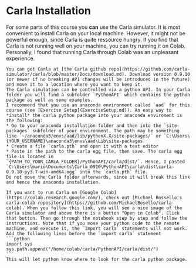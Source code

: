 # Carla Installation
For some parts of this course you **can** use the Carla simulator.
It is most convenient to install Carla on your local machine. However, it might not be powerful enough, since Carla is quite ressource hungry. If you find that Carla is not running well on your machine, you can try running it on Colab. Personally, I found that running Carla through Colab was an unpleasant experience. 

````{tabbed} Local installation
You can get Carla at [the Carla github repo](https://github.com/carla-simulator/carla/blob/master/Docs/download.md). Download version 0.9.10 (or newer if no breaking API changes will be introduced in the future) and move it to a location where you want to keep it.
The Carla simulation can be controlled via a python API. In your Carla folder you will find a subfolder `PythonAPI` which contains the python package as well as some examples.
I recommend that you use an anaconda environment called `aad` for this course (see [Exercise Setup](ExerciseSetup.md)). An easy way to *install* the carla python package into your anaconda enviroment is the following:
* Go to your anaconda installation folder and then into the `site-packages` subfolder of your environment. The path may be something like `~/anaconda3/envs/aad/lib/pythonX.X/site-packages/` or `C:\Users\{YOUR_USERNAME}\anaconda3\envs\aad\Lib\site-packages`
* Create a file `carla.pth` and open it with a text editor
* Paste in the path to the carla egg file, then save. The carla egg file is located in `{PATH_TO_YOUR_CARLA_FOLDER}/PythonAPI/carla/dist/`. Hence, I pasted `C:\Users\mario\Documents\Carla_0910\PythonAPI\carla\dist\carla-0.9.10-py3.7-win-amd64.egg` into the `carla.pth` file.
Do not move the Carla folder afterwards, since it will break this link and hence the anaconda installation.
````

````{tabbed} Running on Colab
If you want to run Carla on [Google Colab](https://colab.research.google.com/), check out [Michael Bossello's carla-colab repository](https://github.com/MichaelBosello/carla-colab). When you follow this link, you will see a nice image of the Carla simulator and above there is a button "Open in Colab". Click that button. Then go through the notebook step by step and follow the instructions. Note that if you move your python code to the remote machine, and execute it, the `import carla` statements will not work. Add the following lines before the `import carla` statement
```python
import sys
sys.path.append("/home/colab/carla/PythonAPI/carla/dist/")
```
This will let python know where to look for the carla python package.
````